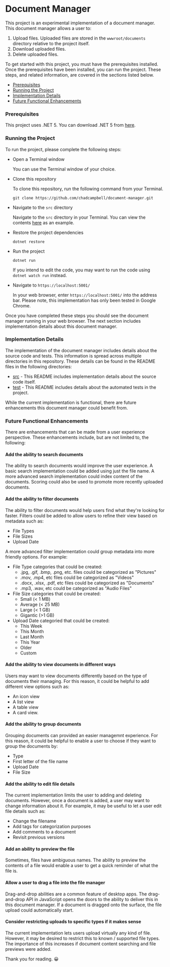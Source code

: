 # Document Manager
This project is an experimental implementation of a document manager. 
This document manager allows a user to: 

1. Upload files. Uploaded files are stored in the `wwwroot/documents` directory relative to the project itself.
2. Download uploaded files.
3. Delete uploaded files.

To get started with this project, you must have the prerequisites installed.
Once the prerequisites have been installed, you can run the project.
These steps, and related information, are covered in the sections listed below.

- [Prerequisites](#prerequisites)
- [Running the Project](#running-the-project)
- [Implementation Details](#implementation-details)
- [Future Functional Enhancements](#future-functional-enhancements)

### Prerequisites
This project uses .NET 5.
You can download .NET 5 from [here](https://dotnet.microsoft.com/download/dotnet/5.0).

### Running the Project
To run the project, please complete the following steps:

- Open a Terminal window

    You can use the Terminal window of your choice.

- Clone this repository

    To clone this repository, run the following command from your Terminal.

    `git clone https://github.com/chadcampbell/document-manager.git`

- Navigate to the `src` directory

    Navigate to the `src` directory in your Terminal.
    You can view the contents [here](./src/) as an example.

- Restore the project dependencies

    `dotnet restore`

- Run the project

    `dotnet run`

    If you intend to edit the code, you may want to run the code using `dotnet watch run` instead.

- Navigate to `https://localhost:5001/`

    In your web browser, enter `https://localhost:5001/` into the address bar.
    Please note, this implementation has only been tested in Google Chrome.

Once you have completed these steps you should see the document manager running in your web browser. The next section includes implementation details about this document manager.

### Implementation Details
The implementation of the document manager includes details about the source code and tests.
This information is spread across multiple directories in this repository.
These details can be found in the README files in the following directories:

- [src](./src/README.md) - This README includes implementation details about the source code itself.
- [test](./test/README.md) - This README includes details about the automated tests in the project.

While the current implementation is functional, there are future enhancements this document manager could benefit from.

### Future Functional Enhancements
There are enhancements that can be made from a user experience perspective.
These enhancements include, but are not limited to, the following:

#### Add the ability to search documents 
The ability to search documents would improve the user experience.
A basic search implementation could be added using just the file name. 
A more advanced search implementation could index content of the documents. 
Scoring could also be used to promote more recently uploaded documents.

#### Add the ability to filter documents
The ability to filter documents would help users find what they're looking for faster. 
Filters could be added to allow users to refine their view based on metadata such as:
    
- File Types
- File Sizes
- Upload Date

A more advanced filter implementation could group metadata into more friendly options. 
For example:
    
- File Type categories that could be created:
    - .jpg, .gif, .bmp, .png, etc. files could be categorized as "Pictures"
    - .mov, .mp4, etc files could be categorized as "Videos"
    - .docx, .xlsx, .pdf, etc files could be categorized as "Documents"
    - .mp3, .wav, etc could be categorized as "Audio Files"
- File Size categories that could be created:
    - Small (< 1 MB)
    - Average (< 25 MB)
    - Large (< 1 GB)
    - Gigantic (>1 GB)
- Upload Date categoried that could be created:
    - This Week
    - This Month
    - Last Month
    - This Year
    - Older
    - Custom

#### Add the ability to view documents in different ways
Users may want to view documents differently based on the type of documents their managing.
For this reason, it could be helpful to add different view options such as:

- An icon view
- A list view 
- A table view 
- A card view.

#### Add the ability to group documents
Grouping documents can provided an easier managemnt experience.
For this reason, it could be helpful to enable a user to choose if they want to group the documents by:

- Type
- First letter of the file name
- Upload Date
- File Size

#### Add the ability to edit file details
The current implementation limits the user to adding and deleting documents.
However, once a document is added, a user may want to change information about it.
For example, it may be useful to let a user edit file details such as:

- Change the filename
- Add tags for categorization purposes
- Add comments to a document
- Revisit previous versions

#### Add an ability to preview the file
Sometimes, files have ambiguous names.
The ability to preview the contents of a file would enable a user to get a quick reminder of what the file is. 

#### Allow a user to drag a file into the file manager
Drag-and-drop abilities are a common feature of desktop apps.
The drag-and-drop API in JavaScript opens the doors to the ability to deliver this in this document manager.
If a document is dragged onto the surface, the file upload could automatically start.

#### Consider restricting uploads to specific types if it makes sense
The current implementation lets users upload virtually any kind of file.
However, it may be desired to restrict this to known / supported file types.
The importance of this increases if document content searching and file previews were added.

Thank you for reading. 😀